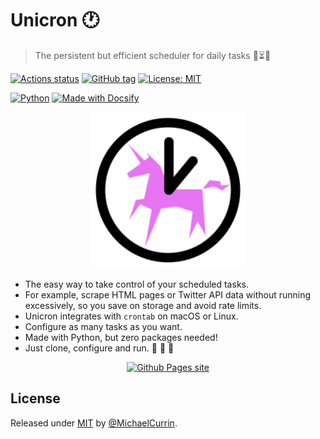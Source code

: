 # Unicron :clock1:
> The persistent but efficient scheduler for daily tasks :repeat_one::hourglass_flowing_sand::unicorn:

[![Actions status](https://github.com/MichaelCurrin/unicron/workflows/Python%20application/badge.svg)](https://github.com/MichaelCurrin/unicron/actions)
[![GitHub tag](https://img.shields.io/github/tag/MichaelCurrin/unicron.svg)](https://GitHub.com/MichaelCurrin/unicron/tags/)
[![License: MIT](https://img.shields.io/badge/License-MIT-blue.svg)](#license)

[![Python](https://img.shields.io/badge/python->=3.6-blue.svg?logo=python&logoColor=white)](https://python.org/)
[![Made with Docsify](https://img.shields.io/badge/docs-docsify.js-blue.svg)](https://docsify.js.org/)


<div align="center">
    <a href="https://michaelcurrin.github.io/unicron/">
        <img width="250" src="docs/_media/logo.svg" alt="Unicron logo">
    </a>
</div>


- The easy way to take control of your scheduled tasks.
- For example, scrape HTML pages or Twitter API data without running excessively, so you save on storage and avoid rate limits.
- Unicron integrates with `crontab` on macOS or Linux.
- Configure as many tasks as you want.
- Made with Python, but zero packages needed!
- Just clone, configure and run. :snake: :tada: :unicorn:


<div align="center">
    <a href="https://michaelcurrin.github.io/unicron/">
        <img src="https://img.shields.io/badge/View-Documentation-f967f9?style=for-the-badge" alt="Github Pages site"/>
    </a>
</div>


## License

Released under [MIT](/LICENSE) by [@MichaelCurrin](https://github.com/MichaelCurrin).

